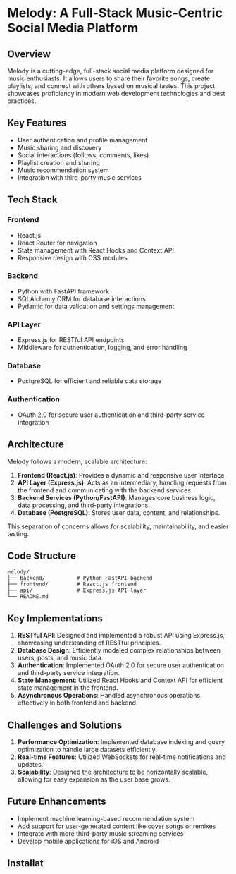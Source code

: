# Melody: A Full-Stack Music-Centric Social Media Platform

## Overview

Melody is a cutting-edge, full-stack social media platform designed for music enthusiasts. It allows users to share their favorite songs, create playlists, and connect with others based on musical tastes. This project showcases proficiency in modern web development technologies and best practices.

## Key Features

- User authentication and profile management
- Music sharing and discovery
- Social interactions (follows, comments, likes)
- Playlist creation and sharing
- Music recommendation system
- Integration with third-party music services

## Tech Stack

### Frontend
- React.js
- React Router for navigation
- State management with React Hooks and Context API
- Responsive design with CSS modules

### Backend
- Python with FastAPI framework
- SQLAlchemy ORM for database interactions
- Pydantic for data validation and settings management

### API Layer
- Express.js for RESTful API endpoints
- Middleware for authentication, logging, and error handling

### Database
- PostgreSQL for efficient and reliable data storage

### Authentication
- OAuth 2.0 for secure user authentication and third-party service integration

## Architecture

Melody follows a modern, scalable architecture:

1. **Frontend (React.js)**: Provides a dynamic and responsive user interface.
2. **API Layer (Express.js)**: Acts as an intermediary, handling requests from the frontend and communicating with the backend services.
3. **Backend Services (Python/FastAPI)**: Manages core business logic, data processing, and third-party integrations.
4. **Database (PostgreSQL)**: Stores user data, content, and relationships.

This separation of concerns allows for scalability, maintainability, and easier testing.

## Code Structure

```
melody/
├── backend/          # Python FastAPI backend
├── frontend/         # React.js frontend
├── api/              # Express.js API layer
└── README.md
```

## Key Implementations

1. **RESTful API**: Designed and implemented a robust API using Express.js, showcasing understanding of RESTful principles.
2. **Database Design**: Efficiently modeled complex relationships between users, posts, and music data.
3. **Authentication**: Implemented OAuth 2.0 for secure user authentication and third-party service integration.
4. **State Management**: Utilized React Hooks and Context API for efficient state management in the frontend.
5. **Asynchronous Operations**: Handled asynchronous operations effectively in both frontend and backend.

## Challenges and Solutions

1. **Performance Optimization**: Implemented database indexing and query optimization to handle large datasets efficiently.
2. **Real-time Features**: Utilized WebSockets for real-time notifications and updates.
3. **Scalability**: Designed the architecture to be horizontally scalable, allowing for easy expansion as the user base grows.

## Future Enhancements

- Implement machine learning-based recommendation system
- Add support for user-generated content like cover songs or remixes
- Integrate with more third-party music streaming services
- Develop mobile applications for iOS and Android

## Installat

